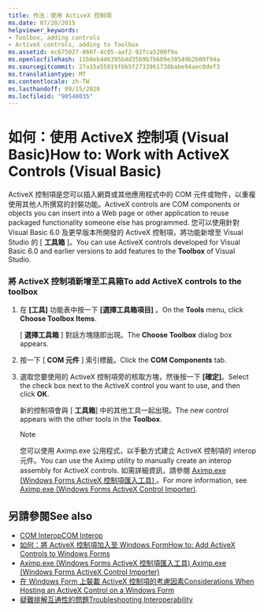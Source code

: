 ```yaml
---
title: 作法：使用 ActiveX 控制項
ms.date: 07/20/2015
helpviewer_keywords:
- Toolbox, adding controls
- ActiveX controls, adding to Toolbox
ms.assetid: ec675027-866f-4c05-aaf2-92fca5200f9a
ms.openlocfilehash: 11b8eb446395b4d35b9b7b689e30549b2b00f94a
ms.sourcegitcommit: 27a15a55019f6b5f2733961738babe94aec0def3
ms.translationtype: MT
ms.contentlocale: zh-TW
ms.lasthandoff: 09/15/2020
ms.locfileid: "90548035"
---
```

# <a name="how-to-work-with-activex-controls-visual-basic"></a><span data-ttu-id="5306a-102">如何：使用 ActiveX 控制項 (Visual Basic)</span><span class="sxs-lookup"><span data-stu-id="5306a-102">How to: Work with ActiveX Controls (Visual Basic)</span></span>
<span data-ttu-id="5306a-103">ActiveX 控制項是您可以插入網頁或其他應用程式中的 COM 元件或物件，以重複使用其他人所撰寫的封裝功能。</span><span class="sxs-lookup"><span data-stu-id="5306a-103">ActiveX controls are COM components or objects you can insert into a Web page or other application to reuse packaged functionality someone else has programmed.</span></span> <span data-ttu-id="5306a-104">您可以使用針對 Visual Basic 6.0 及更早版本所開發的 ActiveX 控制項，將功能新增至 Visual Studio 的 [ **工具箱** ]。</span><span class="sxs-lookup"><span data-stu-id="5306a-104">You can use ActiveX controls developed for Visual Basic 6.0 and earlier versions to add features to the **Toolbox** of Visual Studio.</span></span>  
  
### <a name="to-add-activex-controls-to-the-toolbox"></a><span data-ttu-id="5306a-105">將 ActiveX 控制項新增至工具箱</span><span class="sxs-lookup"><span data-stu-id="5306a-105">To add ActiveX controls to the toolbox</span></span>  
  
1. <span data-ttu-id="5306a-106">在 **[工具]** 功能表中按一下 **[選擇工具箱項目]** 。</span><span class="sxs-lookup"><span data-stu-id="5306a-106">On the **Tools** menu, click **Choose Toolbox Items**.</span></span>  
  
     <span data-ttu-id="5306a-107">[ **選擇工具箱** ] 對話方塊隨即出現。</span><span class="sxs-lookup"><span data-stu-id="5306a-107">The **Choose Toolbox** dialog box appears.</span></span>  
  
2. <span data-ttu-id="5306a-108">按一下 [ **COM 元件** ] 索引標籤。</span><span class="sxs-lookup"><span data-stu-id="5306a-108">Click the **COM Components** tab.</span></span>  
  
3. <span data-ttu-id="5306a-109">選取您要使用的 ActiveX 控制項旁的核取方塊，然後按一下 **[確定]**。</span><span class="sxs-lookup"><span data-stu-id="5306a-109">Select the check box next to the ActiveX control you want to use, and then click **OK**.</span></span>  
  
     <span data-ttu-id="5306a-110">新的控制項會與 [ **工具箱**] 中的其他工具一起出現。</span><span class="sxs-lookup"><span data-stu-id="5306a-110">The new control appears with the other tools in the **Toolbox**.</span></span>  
  
    > [!NOTE]
    > <span data-ttu-id="5306a-111">您可以使用 Aximp.exe 公用程式，以手動方式建立 ActiveX 控制項的 interop 元件。</span><span class="sxs-lookup"><span data-stu-id="5306a-111">You can use the Aximp utility to manually create an interop assembly for ActiveX controls.</span></span> <span data-ttu-id="5306a-112">如需詳細資訊，請參閱 [Aximp.exe (Windows Forms ActiveX 控制項匯入工具) ](../../../framework/tools/aximp-exe-windows-forms-activex-control-importer.md)。</span><span class="sxs-lookup"><span data-stu-id="5306a-112">For more information, see [Aximp.exe (Windows Forms ActiveX Control Importer)](../../../framework/tools/aximp-exe-windows-forms-activex-control-importer.md).</span></span>  
  
## <a name="see-also"></a><span data-ttu-id="5306a-113">另請參閱</span><span class="sxs-lookup"><span data-stu-id="5306a-113">See also</span></span>

- [<span data-ttu-id="5306a-114">COM Interop</span><span class="sxs-lookup"><span data-stu-id="5306a-114">COM Interop</span></span>](index.md)
- [<span data-ttu-id="5306a-115">如何：將 ActiveX 控制項加入至 Windows Form</span><span class="sxs-lookup"><span data-stu-id="5306a-115">How to: Add ActiveX Controls to Windows Forms</span></span>](/dotnet/desktop/winforms/controls/how-to-add-activex-controls-to-windows-forms)
- [<span data-ttu-id="5306a-116">Aximp.exe (Windows Forms ActiveX 控制項匯入工具) </span><span class="sxs-lookup"><span data-stu-id="5306a-116">Aximp.exe (Windows Forms ActiveX Control Importer)</span></span>](../../../framework/tools/aximp-exe-windows-forms-activex-control-importer.md)
- [<span data-ttu-id="5306a-117">在 Windows Form 上裝載 ActiveX 控制項的考慮因素</span><span class="sxs-lookup"><span data-stu-id="5306a-117">Considerations When Hosting an ActiveX Control on a Windows Form</span></span>](/dotnet/desktop/winforms/controls/considerations-when-hosting-an-activex-control-on-a-windows-form)
- [<span data-ttu-id="5306a-118">疑難排解互通性的問題</span><span class="sxs-lookup"><span data-stu-id="5306a-118">Troubleshooting Interoperability</span></span>](troubleshooting-interoperability.md)
